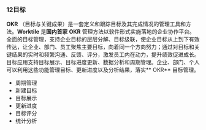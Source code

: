 ### 12目标

**OKR** （目标与关键成果）是一套定义和跟踪目标及其完成情况的管理工具和方法。**Worktile** 是**国内首家** **OKR** 管理方法以软件形式实施落地的企业协作平台。全面的目标管理，支持企业目标的层层分解、目标级联，使企业目标从上到下有效传达，让企业、部门、员工聚焦主要目标，向着同一个方向努力；通过对目标和关键结果的实时和频繁沟通、反馈、评分，激发员工内在动力，提升绩效促进成长。目标应用支持目标展示、目标进度更新、数据分析和周期管理。企业、部门、个人可以利用这些功能管理目标、更新进度以及分析结果，落实** OKR** 目标管理。



* 周期管理
* 新建目标
* 目标展示
* 更新进度
* 目标评分
* 统计分析
